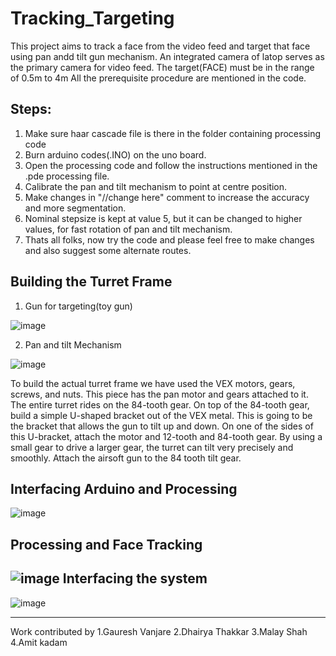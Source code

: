 Tracking_Targeting
==================
This project aims to track a face from the video feed and target that face using pan andd tilt gun mechanism.
An integrated camera of latop serves as the primary camera for video feed.
The target(FACE) must be in the range of 0.5m to 4m
All the prerequisite procedure are mentioned in the code.


Steps:
-----------------------
1. Make sure haar cascade file is there in the folder containing processing code 
2. Burn arduino codes(.INO) on the uno board.
3. Open the processing code and follow the instructions mentioned in the .pde processing file.
4. Calibrate the pan and tilt mechanism to point at centre position.
5. Make changes in "//change here" comment to increase the accuracy and more segmentation.
6. Nominal stepsize is kept at value 5, but it can be changed to higher values, for fast rotation of pan and tilt               mechanism. 
7. Thats all folks, now try the code and please feel free to make changes and also suggest some alternate routes.


Building the Turret Frame
--------------------------

1. Gun for targeting(toy gun)
 
  ![image](https://github.com/gauresh10/tracking_targeting/blob/master/images/plastic_gun.png)


2. Pan and tilt Mechanism

 ![image](https://github.com/gauresh10/tracking_targeting/blob/master/images/gun.png)
 
To build the actual turret frame we have used the VEX motors, gears, screws, and nuts. This piece has the pan motor and gears attached to it.  The entire turret rides on the 84-tooth gear. 
On top of the 84-tooth gear, build a simple U-shaped bracket out of the VEX metal.  This is going to be the bracket that allows the gun to tilt up and down.  On one of the sides of this U-bracket, attach the motor and 12-tooth and 84-tooth gear.  By using a small gear to drive a larger gear, the turret can tilt very precisely and smoothly. Attach the airsoft gun to the 84 tooth tilt gear. 


Interfacing Arduino and Processing
--------------------------------

 ![image](https://github.com/gauresh10/tracking_targeting/blob/master/images/flowchart1.png)
 
Processing and Face Tracking
-------------------------------
 ![image](https://github.com/gauresh10/tracking_targeting/blob/master/images/flowchart2.png)
Interfacing the system
------------------------
 ![image](https://github.com/gauresh10/tracking_targeting/blob/master/images/flowchart3.png)

---------------------
Work contributed by
1.Gauresh Vanjare
2.Dhairya Thakkar
3.Malay Shah
4.Amit kadam

